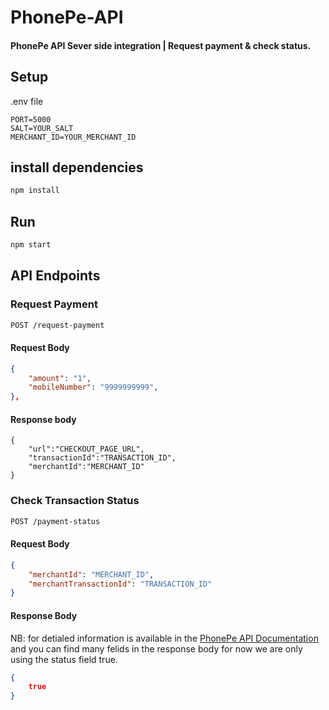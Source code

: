 # PhonePe-API
#### PhonePe API Sever side integration | Request payment & check status.


## Setup
<!-- tell to create an .env file with followining data : -->
.env file
```.env
PORT=5000
SALT=YOUR_SALT
MERCHANT_ID=YOUR_MERCHANT_ID
```

## install dependencies
```bash
npm install
```

## Run
```bash
npm start
```

## API Endpoints

### Request Payment
```bash
POST /request-payment
```
#### Request Body
```json
{
    "amount": "1",
    "mobileNumber": "9999999999",
},
```

#### Response body
```
{
    "url":"CHECKOUT_PAGE_URL",
    "transactionId":"TRANSACTION_ID",
    "merchantId":"MERCHANT_ID"
}
```


### Check Transaction Status
```bash
POST /payment-status
```

#### Request Body
```json
{
    "merchantId": "MERCHANT_ID",
    "merchantTransactionId": "TRANSACTION_ID"
}
```

#### Response Body
NB: for detialed information is available in the [PhonePe API Documentation](https://developer.phonepe.com/docs/phonepe-api/phonepe-api-references/phonepe-api-references-for-merchants#check-transaction-status) and you can find many felids in the response body for now we are only using the status field true.
```json
{
    true
}
```